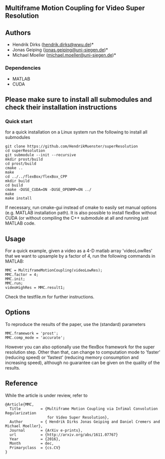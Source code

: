 ## Multiframe Motion Coupling for Video Super Resolution


## Authors
* Hendrik Dirks ([hendrik.dirks@wwu.de](mailto:hendrik.dirks@wwu.de))*
* Jonas Geiping ([jonas.geiping@uni-siegen.de](jonas.geiping@uni-siegen.de))*
* Michael Moeller ([michael.moeller@uni-siegen.de](michael.moeller@uni-siegen.de))*

### Dependencies
* MATLAB 
* CUDA

## Please make sure to install all submodules and check their installation instructions

### Quick start
for a quick installation on a Linux system run the following to install all submodules
```
git clone https://github.com/HendrikMuenster/superResolution
cd superResolution
git submodule --init --recursive
mkdir prost/build
cd prost/build
cmake ..
make
cd ../../flexBox/flexBox_CPP
mkdir build
cd build 
cmake -DUSE_CUDA=ON -DUSE_OPENMP=ON ../
make
make install
```
If necessary, run cmake-gui instead of cmake to easily set manual options (e.g. MATLAB installation path).
It is also possible to install flexBox without CUDA (or without compiling the C++ submodule at all and
running just MATLAB code.


## Usage
For a quick example, given a video as a 4-D matlab array 'videoLowRes' that we want to upsample by a factor of 4,
run the following commands in MATLAB:
```
MMC = MultiframeMotionCoupling(videoLowRes);
MMC.factor = 4;
MMC.init;
MMC.run;
videoHighRes = MMC.result1;
```

Check the testfile.m for further instructions.

## Options

To reproduce the results of the paper, use the (standard) parameters
```
MMC.framework = 'prost';
MMC.comp_mode = 'accurate';
```
However you can also optionally use the flexBox framework for the super resolution step. 
Other than that, can change to computation mode to 'faster' (reducing speed) or 'fastest' 
(reducing memory consumption and increasing speed), although no guarantee can be given on the
quality of the results.

## Reference
While the article is under review, refer to
```
@Article{MMC,
  Title         = {Multiframe Motion Coupling via Infimal Convolution Regularization
                   for Video Super Resolution},
  Author        = { Hendrik Dirks Jonas Geiping and Daniel Cremers and Michael Moeller},
  Journal       = {ArXiv e-prints},
  url           = {http://arxiv.org/abs/1611.07767}
  Year          = {2016},
  Month         = dec,
  Primaryclass  = {cs.CV}
}
```
